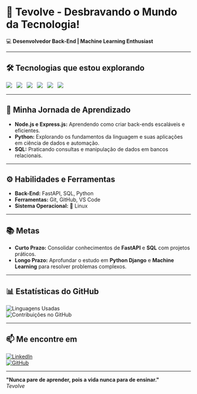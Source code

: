 # 🚀 **Tevolve - Desbravando o Mundo da Tecnologia!**

💻 **Desenvolvedor Back-End | Machine Learning Enthusiast**

---

## 🛠️ **Tecnologias que estou explorando**  

<span style="display: inline-block; margin-right: 8px;">
  <img src="https://img.shields.io/badge/Python-3776AB?style=flat&logo=python&logoColor=white" />
</span>
<span style="display: inline-block; margin-right: 8px;">
  <img src="https://img.shields.io/badge/Node.js-339933?style=flat&logo=node.js&logoColor=white" />
</span>
<span style="display: inline-block; margin-right: 8px;">
  <img src="https://img.shields.io/badge/Express.js-000000?style=flat&logo=express&logoColor=white" />
</span>
<span style="display: inline-block; margin-right: 8px;">
  <img src="https://img.shields.io/badge/JavaScript-F7DF1E?style=flat&logo=javascript&logoColor=black" />
</span>
<span style="display: inline-block; margin-right: 8px;">
  <img src="https://img.shields.io/badge/SQL-4479A1?style=flat&logo=sqlite&logoColor=white" />
</span>
<span style="display: inline-block;">
  <img src="https://img.shields.io/badge/Linux-FCC624?style=flat&logo=linux&logoColor=black" />
</span>


---

## 🎯 **Minha Jornada de Aprendizado**  

- **Node.js e Express.js:** Aprendendo como criar back-ends escaláveis e eficientes.  
- **Python:** Explorando os fundamentos da linguagem e suas aplicações em ciência de dados e automação.  
- **SQL:** Praticando consultas e manipulação de dados em bancos relacionais.  

---

## ⚙️ **Habilidades e Ferramentas**  

- **Back-End:** FastAPI, SQL, Python  
- **Ferramentas:** Git, GitHub, VS Code  
- **Sistema Operacional:** 🐧 Linux  

---

## 📚 **Metas**  

- **Curto Prazo:** Consolidar conhecimentos de **FastAPI** e **SQL** com projetos práticos.  
- **Longo Prazo:** Aprofundar o estudo em **Python Django** e **Machine Learning** para resolver problemas complexos.  

---

## 📊 **Estatísticas do GitHub**  

![Linguagens Usadas](https://github-readme-stats.vercel.app/api/top-langs/?username=tevolve&layout=compact&hide_title=true)  
![Contribuições no GitHub](https://github-readme-stats.vercel.app/api?username=tevolve&show_icons=true&hide_title=true&count_private=true)

---

## 📫 **Me encontre em**  

[![LinkedIn](https://img.shields.io/badge/LinkedIn-0077B5?style=flat&logo=linkedin&logoColor=white)](https://www.linkedin.com/in/tev0lv3)  
[![GitHub](https://img.shields.io/badge/GitHub-000000?style=flat&logo=github&logoColor=white)](https://github.com/tevolve)  

---

**"Nunca pare de aprender, pois a vida nunca para de ensinar."**  
<em>Tevolve</em>
